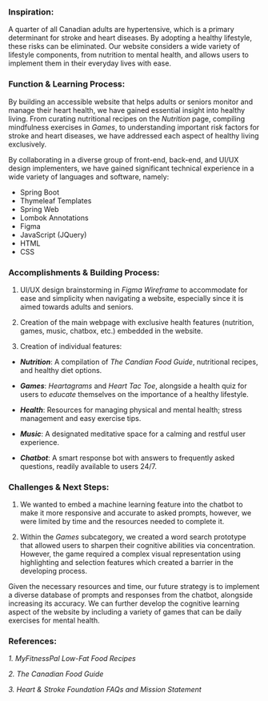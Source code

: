 ### **Inspiration:**

A quarter of all Canadian adults are hypertensive, which is a primary determinant for stroke and heart diseases. By adopting a healthy lifestyle, these risks can be eliminated. Our website considers a wide variety of lifestyle components, from nutrition to mental health, and allows users to implement them in their everyday lives with ease.

### **Function & Learning Process:**

By building an accessible website that helps adults or seniors monitor and manage their heart health, we have gained essential insight into healthy living. From curating nutritional recipes on the *Nutrition* page, compiling mindfulness exercises in *Games*, to understanding important risk factors for stroke and heart diseases, we have addressed each aspect of healthy living exclusively.

By collaborating in a diverse group of front-end, back-end, and UI/UX design implementers, we have gained significant technical experience in a wide variety of languages and software, namely:

- Spring Boot
- Thymeleaf Templates
- Spring Web
- Lombok Annotations
- Figma
- JavaScript (JQuery)
- HTML
- CSS

### **Accomplishments & Building Process:**

1.  UI/UX design brainstorming in *Figma Wireframe* to accommodate for ease and simplicity when navigating a website, especially since it is aimed towards adults and seniors.
    
2.  Creation of the main webpage with exclusive health features (nutrition, games, music, chatbox, etc.) embedded in the website.
    
3.  Creation of individual features:
    
-   ***Nutrition***: A compilation of *The Candian Food Guide*, nutritional recipes, and healthy diet options.

-   ***Games***: *Heartagrams* and *Heart Tac Toe*, alongside a health quiz for users to *educate* themselves on the importance of a healthy lifestyle.
    
-   ***Health***: Resources for managing physical and mental health; stress management and easy exercise tips.
    
-   ***Music***: A designated meditative space for a calming and restful user experience.
    
-   ***Chatbot***: A smart response bot with answers to frequently asked questions, readily available to users 24/7.
    

### **Challenges & Next Steps:**

1.  We wanted to embed a machine learning feature into the chatbot to make it more responsive and accurate to asked prompts, however, we were limited by time and the resources needed to complete it.
    
2.  Within the *Games* subcategory, we created a word search prototype that allowed users to sharpen their cognitive abilities via concentration. However, the game required a complex visual representation using highlighting and selection features which created a barrier in the developing process.
    
Given the necessary resources and time, our future strategy is to implement a diverse database of prompts and responses from the chatbot, alongside increasing its accuracy. We can further develop the cognitive learning aspect of the website by including a variety of games that can be daily exercises for mental health.  

### **References:**

*1.  MyFitnessPal Low-Fat Food Recipes*
    
*2.  The Canadian Food Guide*
    
*3.  Heart & Stroke Foundation FAQs and Mission Statement*
